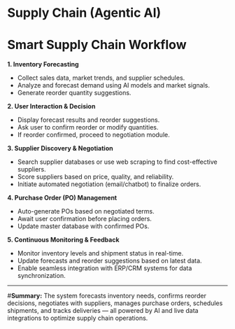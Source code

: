 # **Supply Chain (Agentic AI)**

# **Smart Supply Chain Workflow**

**1. Inventory Forecasting**
- Collect sales data, market trends, and supplier schedules.
- Analyze and forecast demand using AI models and market signals.
- Generate reorder quantity suggestions.

**2. User Interaction & Decision**
- Display forecast results and reorder suggestions.
- Ask user to confirm reorder or modify quantities.
- If reorder confirmed, proceed to negotiation module.

**3. Supplier Discovery & Negotiation**
- Search supplier databases or use web scraping to find cost-effective suppliers.
- Score suppliers based on price, quality, and reliability.
- Initiate automated negotiation (email/chatbot) to finalize orders.

**4. Purchase Order (PO) Management**
- Auto-generate POs based on negotiated terms.
- Await user confirmation before placing orders.
- Update master database with confirmed POs.

**5. Continuous Monitoring & Feedback**
- Monitor inventory levels and shipment status in real-time.
- Update forecasts and reorder suggestions based on latest data.
- Enable seamless integration with ERP/CRM systems for data synchronization.

---
#**Summary:**
The system forecasts inventory needs, confirms reorder decisions, negotiates with suppliers, manages purchase orders, schedules shipments, and tracks deliveries — all powered by AI and live data integrations to optimize supply chain operations.

